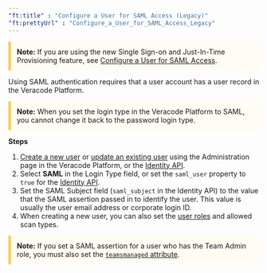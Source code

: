 ```yaml
---
"ft:title" : "Configure a User for SAML Access (Legacy)"
"ft:prettyUrl" : "Configure_a_User_for_SAML_Access_Legacy"
---
```


<p style="background-color:#FFFCF3; padding: 12px; border-left: 5px solid #F7CD55;">
<b>Note:</b>  If you are using the new Single Sign-on and Just-In-Time Provisioning feature, see <a href="https://docs.veracode.com/r/Configure_a_User_for_SAML_Access">Configure a User for SAML Access</a>.
</p>

Using SAML authentication requires that a user account has a user record in the Veracode Platform.

<p style="background-color:#FFFCF3; padding: 12px; border-left: 5px solid #F7CD55;">
<b>Note:</b>  When you set the login type in the Veracode Platform to SAML, you cannot change it back to the password login type.
</p>

<p font-size="13pt"><b>Steps</b></p>

1.  [Create a new user](https://docs.veracode.com/r/admin_user) or [update an existing user](https://docs.veracode.com/r/t_manage_user) using the Administration page in the Veracode Platform, or the [Identity API](https://docs.veracode.com/r/c_identity_intro).
2.  Select **SAML** in the Login Type field, or set the `saml_user` property to `true` for the [Identity API](https://docs.veracode.com/r/c_identity_create_human).
3.  Set the SAML Subject field (`saml_subject` in the Identity API) to the value that the SAML assertion passed in to identify the user. This value is usually the user email address or corporate login ID.
4.  When creating a new user, you can also set the [user roles](https://docs.veracode.com/r/c_role_permissions) and allowed scan types.

<p style="background-color:#FFFCF3; padding: 12px; border-left: 5px solid #F7CD55;">
<b>Note:</b> If you set a SAML assertion for a user who has the Team Admin role, you must also set the <a href="https://docs.veracode.com/r/about_saml_selfregister"><code>teamsmanaged</code> attribute</a>.
</p>
